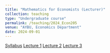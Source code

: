 ```yaml
---
title: "Mathematics for Economists (Lecturer)"
collection: teaching
type: "Undergraduate course"
permalink: /teaching/2024_Econ205
venue: "AYBU, Economics Department"
date: 2024-09-01
---
```

[Syllabus](/files/ECON205/ECON205_syllabus.pdf)  [Lecture 1](/files/ECON205/Math_for_Econ_L1.pdf) [Lecture 2](/files/ECON205/Math_for_Econ_L2.pdf) [Lecture 3](/files/ECON205/Math_for_Econ_L3.pdf)
